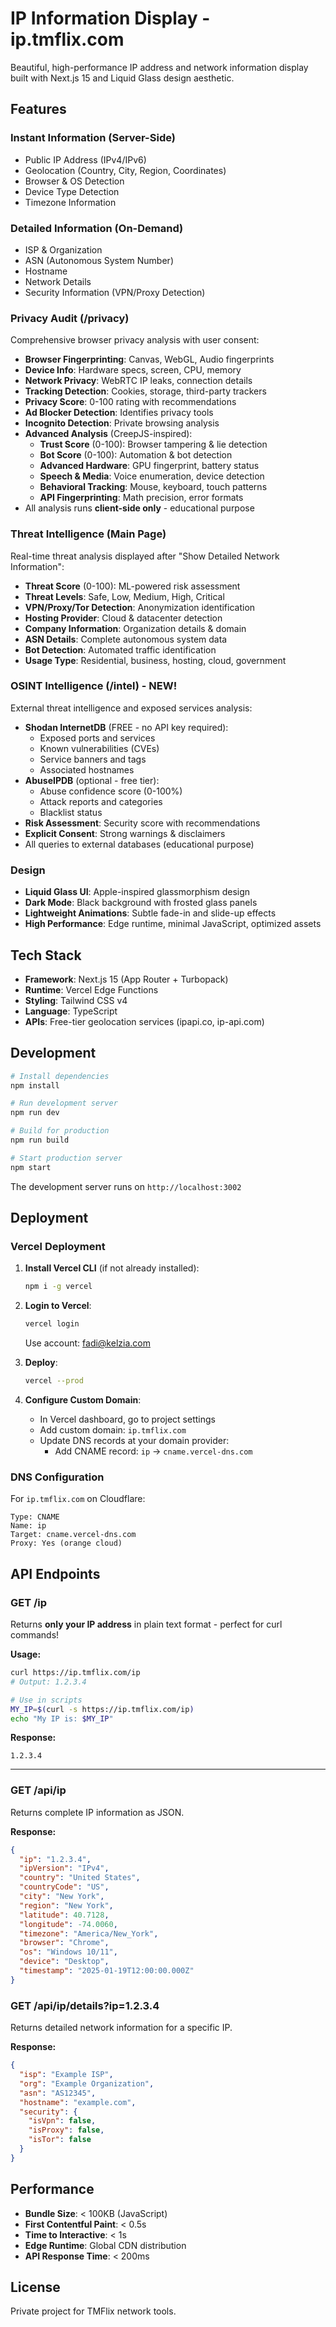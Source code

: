 # IP Information Display - ip.tmflix.com

Beautiful, high-performance IP address and network information display built with Next.js 15 and Liquid Glass design aesthetic.

## Features

### Instant Information (Server-Side)
- Public IP Address (IPv4/IPv6)
- Geolocation (Country, City, Region, Coordinates)
- Browser & OS Detection
- Device Type Detection
- Timezone Information

### Detailed Information (On-Demand)
- ISP & Organization
- ASN (Autonomous System Number)
- Hostname
- Network Details
- Security Information (VPN/Proxy Detection)

### Privacy Audit (/privacy)
Comprehensive browser privacy analysis with user consent:
- **Browser Fingerprinting**: Canvas, WebGL, Audio fingerprints
- **Device Info**: Hardware specs, screen, CPU, memory
- **Network Privacy**: WebRTC IP leaks, connection details
- **Tracking Detection**: Cookies, storage, third-party trackers
- **Privacy Score**: 0-100 rating with recommendations
- **Ad Blocker Detection**: Identifies privacy tools
- **Incognito Detection**: Private browsing analysis
- **Advanced Analysis** (CreepJS-inspired):
  - **Trust Score** (0-100): Browser tampering & lie detection
  - **Bot Score** (0-100): Automation & bot detection
  - **Advanced Hardware**: GPU fingerprint, battery status
  - **Speech & Media**: Voice enumeration, device detection
  - **Behavioral Tracking**: Mouse, keyboard, touch patterns
  - **API Fingerprinting**: Math precision, error formats
- All analysis runs **client-side only** - educational purpose

### Threat Intelligence (Main Page)
Real-time threat analysis displayed after "Show Detailed Network Information":
- **Threat Score** (0-100): ML-powered risk assessment
- **Threat Levels**: Safe, Low, Medium, High, Critical
- **VPN/Proxy/Tor Detection**: Anonymization identification
- **Hosting Provider**: Cloud & datacenter detection
- **Company Information**: Organization details & domain
- **ASN Details**: Complete autonomous system data
- **Bot Detection**: Automated traffic identification
- **Usage Type**: Residential, business, hosting, cloud, government

### OSINT Intelligence (/intel) - NEW!
External threat intelligence and exposed services analysis:
- **Shodan InternetDB** (FREE - no API key required):
  - Exposed ports and services
  - Known vulnerabilities (CVEs)
  - Service banners and tags
  - Associated hostnames
- **AbuseIPDB** (optional - free tier):
  - Abuse confidence score (0-100%)
  - Attack reports and categories
  - Blacklist status
- **Risk Assessment**: Security score with recommendations
- **Explicit Consent**: Strong warnings & disclaimers
- All queries to external databases (educational purpose)

### Design
- **Liquid Glass UI**: Apple-inspired glassmorphism design
- **Dark Mode**: Black background with frosted glass panels
- **Lightweight Animations**: Subtle fade-in and slide-up effects
- **High Performance**: Edge runtime, minimal JavaScript, optimized assets

## Tech Stack

- **Framework**: Next.js 15 (App Router + Turbopack)
- **Runtime**: Vercel Edge Functions
- **Styling**: Tailwind CSS v4
- **Language**: TypeScript
- **APIs**: Free-tier geolocation services (ipapi.co, ip-api.com)

## Development

```bash
# Install dependencies
npm install

# Run development server
npm run dev

# Build for production
npm run build

# Start production server
npm start
```

The development server runs on `http://localhost:3002`

## Deployment

### Vercel Deployment

1. **Install Vercel CLI** (if not already installed):
   ```bash
   npm i -g vercel
   ```

2. **Login to Vercel**:
   ```bash
   vercel login
   ```
   Use account: fadi@kelzia.com

3. **Deploy**:
   ```bash
   vercel --prod
   ```

4. **Configure Custom Domain**:
   - In Vercel dashboard, go to project settings
   - Add custom domain: `ip.tmflix.com`
   - Update DNS records at your domain provider:
     - Add CNAME record: `ip` → `cname.vercel-dns.com`

### DNS Configuration

For `ip.tmflix.com` on Cloudflare:
```
Type: CNAME
Name: ip
Target: cname.vercel-dns.com
Proxy: Yes (orange cloud)
```

## API Endpoints

### GET /ip
Returns **only your IP address** in plain text format - perfect for curl commands!

**Usage:**
```bash
curl https://ip.tmflix.com/ip
# Output: 1.2.3.4

# Use in scripts
MY_IP=$(curl -s https://ip.tmflix.com/ip)
echo "My IP is: $MY_IP"
```

**Response:**
```
1.2.3.4
```

---

### GET /api/ip
Returns complete IP information as JSON.

**Response:**
```json
{
  "ip": "1.2.3.4",
  "ipVersion": "IPv4",
  "country": "United States",
  "countryCode": "US",
  "city": "New York",
  "region": "New York",
  "latitude": 40.7128,
  "longitude": -74.0060,
  "timezone": "America/New_York",
  "browser": "Chrome",
  "os": "Windows 10/11",
  "device": "Desktop",
  "timestamp": "2025-01-19T12:00:00.000Z"
}
```

### GET /api/ip/details?ip=1.2.3.4
Returns detailed network information for a specific IP.

**Response:**
```json
{
  "isp": "Example ISP",
  "org": "Example Organization",
  "asn": "AS12345",
  "hostname": "example.com",
  "security": {
    "isVpn": false,
    "isProxy": false,
    "isTor": false
  }
}
```

## Performance

- **Bundle Size**: < 100KB (JavaScript)
- **First Contentful Paint**: < 0.5s
- **Time to Interactive**: < 1s
- **Edge Runtime**: Global CDN distribution
- **API Response Time**: < 200ms

## License

Private project for TMFlix network tools.
